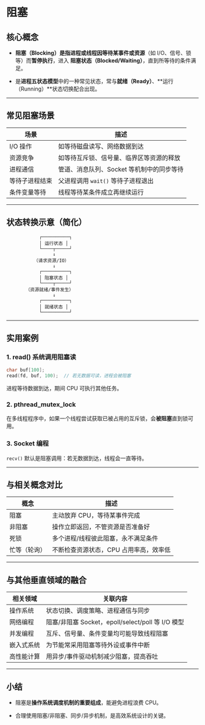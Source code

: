 # 阻塞

## 核心概念

- **阻塞（Blocking）**是指**进程或线程因等待某事件或资源**（如 I/O、信号、锁等）而**暂停执行**，进入 **阻塞状态（Blocked/Waiting）**，直到所等待的条件满足。
    
- 是**进程五状态模型**中的一种常见状态，常与**就绪（Ready）**、**运行（Running）**状态切换配合出现。
    

---

## 常见阻塞场景

|场景|描述|
|---|---|
|I/O 操作|如等待磁盘读写、网络数据到达|
|资源竞争|如等待互斥锁、信号量、临界区等资源的释放|
|进程通信|管道、消息队列、Socket 等机制中的同步等待|
|等待子进程结束|父进程调用 `wait()` 等待子进程退出|
|条件变量等待|线程等待某条件成立再继续运行|

---

## 状态转换示意（简化）

```
            ┌──────────┐
            │ 运行状态 │
            └────┬─────┘
                 ↓
          （请求资源/IO）
                 ↓
            ┌──────────┐
            │ 阻塞状态 │
            └────┬─────┘
       （资源就绪/事件发生）
                 ↓
            ┌──────────┐
            │ 就绪状态 │
            └──────────┘
```

---

## 实用案例

### 1. **read() 系统调用阻塞读**

```c
char buf[100];
read(fd, buf, 100);  // 若无数据可读，进程会被阻塞
```

进程等待数据到达，期间 CPU 可执行其他任务。

### 2. **pthread_mutex_lock**

在多线程程序中，如果一个线程尝试获取已被占用的互斥锁，会**被阻塞**直到锁可用。

### 3. **Socket 编程**

`recv()` 默认是阻塞调用：若无数据到达，线程会一直等待。

---

## 与相关概念对比

|概念|描述|
|---|---|
|阻塞|主动放弃 CPU，等待某事件完成|
|非阻塞|操作立即返回，不管资源是否准备好|
|死锁|多个进程/线程彼此阻塞，永不满足条件|
|忙等（轮询）|不断检查资源状态，CPU 占用率高，效率低|

---

## 与其他垂直领域的融合

|相关领域|关联内容|
|---|---|
|操作系统|状态切换、调度策略、进程通信与同步|
|网络编程|阻塞/非阻塞 Socket，epoll/select/poll 等 I/O 模型|
|并发编程|互斥、信号量、条件变量均可能导致线程阻塞|
|嵌入式系统|为节能常采用阻塞等待外设或事件中断|
|高性能计算|用异步/事件驱动机制减少阻塞，提高吞吐|

---

## 小结

- 阻塞是**操作系统调度机制的重要组成**，能避免进程浪费 CPU。
    
- 合理使用阻塞/非阻塞、同步/异步机制，是高效系统设计的关键。
    
